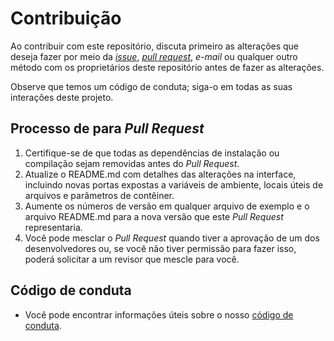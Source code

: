 # Contribuição

Ao contribuir com este repositório, discuta primeiro as alterações que deseja fazer por meio da [_issue_](https://github.com/fga-eps-mds/2019.2-Grupo9/issues), [_pull request_](https://github.com/fga-eps-mds/2019.2-Grupo9/pulls),
_e-mail_ ou qualquer outro método com os proprietários deste repositório antes de fazer as alterações.

Observe que temos um código de conduta; siga-o em todas as suas interações deste projeto.

## Processo de para _Pull Request_

1. Certifique-se de que todas as dependências de instalação ou compilação sejam removidas antes do _Pull Request_.
2. Atualize o README.md com detalhes das alterações na interface, incluindo novas portas expostas a variáveis de ambiente, locais úteis de arquivos e parâmetros de contêiner.
3. Aumente os números de versão em qualquer arquivo de exemplo e o arquivo README.md para a nova versão que este _Pull Request_ representaria.
4. Você pode mesclar o _Pull Request_ quando tiver a aprovação de um dos desenvolvedores ou, se você não tiver permissão para fazer isso, poderá solicitar a um revisor que mescle para você.

## Código de conduta

- Você pode encontrar informações úteis sobre o nosso [código de conduta](https://github.com/fga-eps-mds/2019.2-Grupo9/blob/master/.github/CODE_OF_CONDUCT.md).
